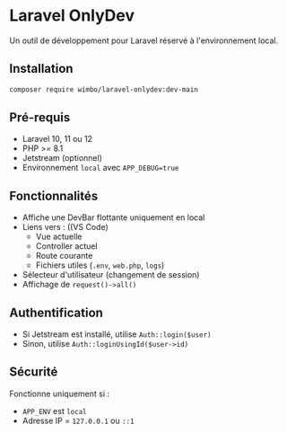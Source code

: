 # Laravel OnlyDev

Un outil de développement pour Laravel réservé à l'environnement local.

## Installation

```bash
composer require wimbo/laravel-onlydev:dev-main
```

## Pré-requis

- Laravel 10, 11 ou 12
- PHP >= 8.1
- Jetstream (optionnel)
- Environnement `local` avec `APP_DEBUG=true`

## Fonctionnalités

- Affiche une DevBar flottante uniquement en local
- Liens vers : ((VS Code)
  - Vue actuelle 
  - Controller actuel
  - Route courante
  - Fichiers utiles (`.env`, `web.php`, `logs`)
- Sélecteur d'utilisateur (changement de session)
- Affichage de `request()->all()`

## Authentification

- Si Jetstream est installé, utilise `Auth::login($user)`
- Sinon, utilise `Auth::loginUsingId($user->id)`

## Sécurité

Fonctionne uniquement si :
- `APP_ENV` est `local`
- Adresse IP = `127.0.0.1` ou `::1`
